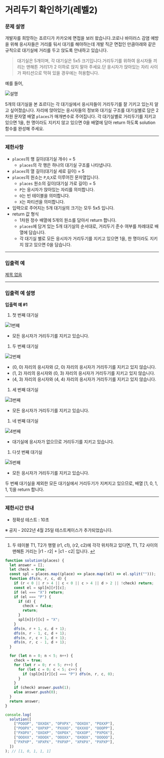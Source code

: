 # 거리두기 확인하기(레벨2)

### **문제 설명**

개발자를 희망하는 죠르디가 카카오에 면접을 보러 왔습니다.코로나 바이러스 감염 예방을 위해 응시자들은 거리를 둬서 대기를 해야하는데 개발 직군 면접인 만큼아래와 같은 규칙으로 대기실에 거리를 두고 앉도록 안내하고 있습니다.

> 대기실은 5개이며, 각 대기실은 5x5 크기입니다.거리두기를 위하여 응시자들 끼리는 맨해튼 거리1가 2 이하로 앉지 말아 주세요.단 응시자가 앉아있는 자리 사이가 파티션으로 막혀 있을 경우에는 허용합니다.

예를 들어,

![설명](https://user-images.githubusercontent.com/87363422/172412994-5c4af52f-d588-4dae-a3fe-982b8d35b649.png)

5개의 대기실을 본 죠르디는 각 대기실에서 응시자들이 거리두기를 잘 기키고 있는지 알고 싶어졌습니다. 자리에 앉아있는 응시자들의 정보와 대기실 구조를 대기실별로 담은 2차원 문자열 배열 `places`가 매개변수로 주어집니다. 각 대기실별로 거리두기를 지키고 있으면 1을, 한 명이라도 지키지 않고 있으면 0을 배열에 담아 return 하도록 solution 함수를 완성해 주세요.

---

### 제한사항

- `places`의 행 길이(대기실 개수) = 5
  - `places`의 각 행은 하나의 대기실 구조를 나타냅니다.
- `places`의 열 길이(대기실 세로 길이) = 5
- `places`의 원소는 `P`,`O`,`X`로 이루어진 문자열입니다.
  - `places` 원소의 길이(대기실 가로 길이) = 5
  - `P`는 응시자가 앉아있는 자리를 의미합니다.
  - `O`는 빈 테이블을 의미합니다.
  - `X`는 파티션을 의미합니다.
- 입력으로 주어지는 5개 대기실의 크기는 모두 5x5 입니다.
- return 값 형식
  - 1차원 정수 배열에 5개의 원소를 담아서 return 합니다.
  - `places`에 담겨 있는 5개 대기실의 순서대로, 거리두기 준수 여부를 차례대로 배열에 담습니다.
  - 각 대기실 별로 모든 응시자가 거리두기를 지키고 있으면 1을, 한 명이라도 지키지 않고 있으면 0을 담습니다.

---

### 입출력 예

[제목 없음](https://www.notion.so/4a41df86ad6a4ac38a1fabc1c8b4bf9d)

---

### 입출력 예 설명

**입출력 예 #1**

1. 첫 번째 대기실

![1번쨰](https://user-images.githubusercontent.com/87363422/172412969-7e9e6b58-cdee-44f4-bf31-67728f28341d.png)

- 모든 응시자가 거리두기를 지키고 있습니다.

1. 두 번째 대기실

![2번째](https://user-images.githubusercontent.com/87363422/172412978-dd2b38d0-e4cc-4f96-8b53-21bbe50f49fb.png)

- (0, 0) 자리의 응시자와 (2, 0) 자리의 응시자가 거리두기를 지키고 있지 않습니다.
- (1, 2) 자리의 응시자와 (0, 3) 자리의 응시자가 거리두기를 지키고 있지 않습니다.
- (4, 3) 자리의 응시자와 (4, 4) 자리의 응시자가 거리두기를 지키고 있지 않습니다.

1. 세 번째 대기실

![3번째](https://user-images.githubusercontent.com/87363422/172412982-3799b821-67b7-4f98-88a1-78f0ddf6e876.png)

- 모든 응시자가 거리두기를 지키고 있습니다.

1. 네 번째 대기실

![4번째](https://user-images.githubusercontent.com/87363422/172412986-ffa02a11-0e84-405d-8b14-b8b729886214.png)

- 대기실에 응시자가 없으므로 거리두기를 지키고 있습니다.

1. 다섯 번째 대기실

![5번째](https://user-images.githubusercontent.com/87363422/172412988-0e9aa58e-5d06-48b5-beaa-030180c5d086.png)

- 모든 응시자가 거리두기를 지키고 있습니다.

두 번째 대기실을 제외한 모든 대기실에서 거리두기가 지켜지고 있으므로, 배열 [1, 0, 1, 1, 1]을 return 합니다.

---

### 제한시간 안내

- 정확성 테스트 : 10초

※ 공지 - 2022년 4월 25일 테스트케이스가 추가되었습니다.

---

1. 두 테이블 T1, T2가 행렬 (r1, c1), (r2, c2)에 각각 위치하고 있다면, T1, T2 사이의 맨해튼 거리는 |r1 - r2| + |c1 - c2| 입니다. [↩](https://programmers.co.kr/learn/courses/30/lessons/81302#fnref1)

```jsx
function solution(places) {
  let answer = [];
  let check = true;
  const spl = places.map((place) => place.map((el) => el.split("")));
  function dfs(n, r, c, d) {
    if (r < 0 || r > 4 || c < 0 || c > 4 || d > 2 || !check) return;
    const el = spl[n][r][c];
    if (el === "X") return;
    if (el === "P") {
      if (d) {
        check = false;
        return;
      }
      spl[n][r][c] = "X";
    }
    dfs(n, r + 1, c, d + 1);
    dfs(n, r - 1, c, d + 1);
    dfs(n, r, c + 1, d + 1);
    dfs(n, r, c - 1, d + 1);
  }

  for (let n = 0; n < 5; n++) {
    check = true;
    for (let r = 0; r < 5; r++) {
      for (let c = 0; c < 5; c++) {
        if (spl[n][r][c] === "P") dfs(n, r, c, 0);
      }
    }
    if (check) answer.push(1);
    else answer.push(0);
  }
  return answer;
}

console.log(
  solution([
    ["POOOP", "OXXOX", "OPXPX", "OOXOX", "POXXP"],
    ["POOPX", "OXPXP", "PXXXO", "OXXXO", "OOOPP"],
    ["PXOPX", "OXOXP", "OXPOX", "OXXOP", "PXPOX"],
    ["OOOXX", "XOOOX", "OOOXX", "OXOOX", "OOOOO"],
    ["PXPXP", "XPXPX", "PXPXP", "XPXPX", "PXPXP"],
  ])
); // [1, 0, 1, 1, 1]
```
